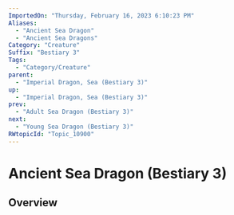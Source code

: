 ```yaml
---
ImportedOn: "Thursday, February 16, 2023 6:10:23 PM"
Aliases:
  - "Ancient Sea Dragon"
  - "Ancient Sea Dragons"
Category: "Creature"
Suffix: "Bestiary 3"
Tags:
  - "Category/Creature"
parent:
  - "Imperial Dragon, Sea (Bestiary 3)"
up:
  - "Imperial Dragon, Sea (Bestiary 3)"
prev:
  - "Adult Sea Dragon (Bestiary 3)"
next:
  - "Young Sea Dragon (Bestiary 3)"
RWtopicId: "Topic_10900"
---
```

# Ancient Sea Dragon (Bestiary 3)
## Overview
